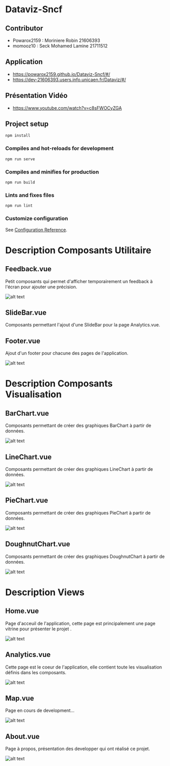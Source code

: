 # Dataviz-Sncf

## Contributor
- Powarox2159 : Moriniere Robin 21606393
- momooz10 : Seck Mohamed Lamine 21711512


## Application
- https://powarox2159.github.io/Dataviz-Sncf/#/
- https://dev-21606393.users.info.unicaen.fr/Dataviz/#/


## Présentation Vidéo
- https://www.youtube.com/watch?v=c8sFWOCyZGA


## Project setup
```
npm install
```

### Compiles and hot-reloads for development
```
npm run serve
```

### Compiles and minifies for production
```
npm run build
```

### Lints and fixes files
```
npm run lint
```

### Customize configuration
See [Configuration Reference](https://cli.vuejs.org/config/).


# Description Composants Utilitaire
## Feedback.vue
Petit composants qui permet d'afficher temporairement un feedback à l'écran pour ajouter une précision.

![alt text](https://github.com/Powarox2159/Dataviz-Sncf/blob/master/ressources/img/feedback.png?raw=true)


## SlideBar.vue
Composants permettant l'ajout d'une SlideBar pour la page Analytics.vue.


## Footer.vue
Ajout d'un footer pour chacune des pages de l'application.

![alt text](https://github.com/Powarox2159/Dataviz-Sncf/blob/master/ressources/img/footer.png?raw=true)


# Description Composants Visualisation
## BarChart.vue
Composants permettant de créer des graphiques BarChart à partir de données.

![alt text](https://github.com/Powarox2159/Dataviz-Sncf/blob/master/ressources/img/bar.png?raw=true)


## LineChart.vue
Composants permettant de créer des graphiques LineChart à partir de données.

![alt text](https://github.com/Powarox2159/Dataviz-Sncf/blob/master/ressources/img/line.png?raw=true)


## PieChart.vue
Composants permettant de créer des graphiques PieChart à partir de données.

![alt text](https://github.com/Powarox2159/Dataviz-Sncf/blob/master/ressources/img/pie.png?raw=true)


## DoughnutChart.vue
Composants permettant de créer des graphiques DoughnutChart à partir de données.

![alt text](https://github.com/Powarox2159/Dataviz-Sncf/blob/master/ressources/img/doughnut.png?raw=true)


# Description Views
## Home.vue
Page d'acceuil de l'application, cette page est principalement une page vitrine pour présenter le projet .

![alt text](https://github.com/Powarox2159/Dataviz-Sncf/blob/master/ressources/img/home.png?raw=true)


## Analytics.vue
Cette page est le coeur de l'application, elle contient toute les visualisation définis dans les composants.

![alt text](https://github.com/Powarox2159/Dataviz-Sncf/blob/master/ressources/img/analytics.png?raw=true)


## Map.vue
Page en cours de development...

![alt text](https://github.com/Powarox2159/Dataviz-Sncf/blob/master/ressources/img/map.png?raw=true)


## About.vue
Page à propos, présentation des developper qui ont réalisé ce projet.

![alt text](https://github.com/Powarox2159/Dataviz-Sncf/blob/master/ressources/img/about.png?raw=true)
